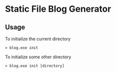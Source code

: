 # Static File Blog Generator

## Usage

To initialize the current directory

`> blog.exe init`

To initialize some other directory

`> blog.exe init [directory]`
